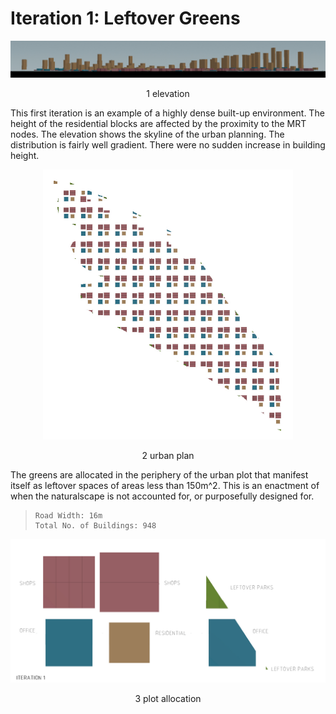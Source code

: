 
# Iteration 1: Leftover Greens

<img src="imgs/1_elevation.jpg" width = "1000">
<p align="center"> 1 elevation

This first iteration is an example of a highly dense built-up environment. The height of the residential blocks are affected by the proximity to the MRT nodes. The elevation shows the skyline of the urban planning. The distribution is fairly well gradient. There were no sudden increase in building height. 

<p align="center"><img src="imgs/1_figureground.jpg" width = "400">
<p align="center"> 2 urban plan

The greens are allocated in the periphery of the urban plot that manifest itself as leftover spaces of areas less than 150m^2. This is an enactment of when the naturalscape is not accounted for, or purposefully designed for. 

>````
>Road Width: 16m
>Total No. of Buildings: 948
>````

<p align="center"><img src="imgs/1_plotallocation.jpg" width = "600"> 
<p align="center"> 3 plot allocation
   

